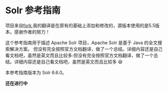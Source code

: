 # Solr 参考指南

项目来自[fork](https://github.com/liulongbiao/solr-ref-guide),我的翻译是在原有的基础上添加和修改的，源版本使用的是5.5版本。感谢作者的努力！

这个参考指南用于描述 Apache Solr 项目，Apache Solr 是基于 Java 的全文搜索解决方案。
但没有完全按照官方文档翻译，做了一个总结。详细内容还是自己看文档吧，虽然是英文而且比较多:但没有完全按照官方文档翻译，做了一个总结。详细内容还是自己看文档吧，虽然是英文而且比较多 :satisfied:

本参考指南版本为 Solr 6.6.0。

**还在进行中**